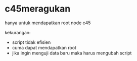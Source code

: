 # c45meragukan
hanya untuk mendapatkan root node c45

kekurangan:
- script tidak efisien
- cuma dapat mendapatkan root
- jika ingin menguji data baru maka harus mengubah script
